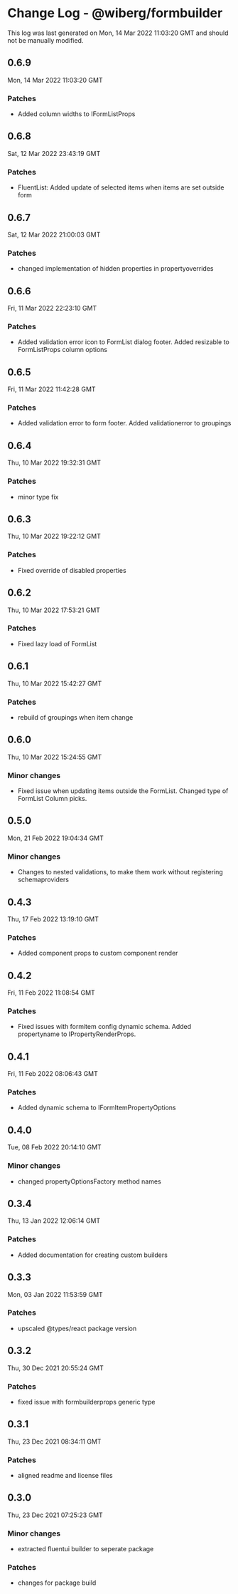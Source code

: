 # Change Log - @wiberg/formbuilder

This log was last generated on Mon, 14 Mar 2022 11:03:20 GMT and should not be manually modified.

## 0.6.9
Mon, 14 Mar 2022 11:03:20 GMT

### Patches

- Added column widths to IFormListProps

## 0.6.8
Sat, 12 Mar 2022 23:43:19 GMT

### Patches

- FluentList: Added update of selected items when items are set outside form

## 0.6.7
Sat, 12 Mar 2022 21:00:03 GMT

### Patches

- changed implementation of hidden properties in propertyoverrides

## 0.6.6
Fri, 11 Mar 2022 22:23:10 GMT

### Patches

- Added validation error icon to FormList dialog footer. Added resizable to FormListProps column options

## 0.6.5
Fri, 11 Mar 2022 11:42:28 GMT

### Patches

- Added validation error to form footer. Added validationerror to groupings

## 0.6.4
Thu, 10 Mar 2022 19:32:31 GMT

### Patches

- minor type fix

## 0.6.3
Thu, 10 Mar 2022 19:22:12 GMT

### Patches

- Fixed override of disabled properties

## 0.6.2
Thu, 10 Mar 2022 17:53:21 GMT

### Patches

- Fixed lazy load of FormList

## 0.6.1
Thu, 10 Mar 2022 15:42:27 GMT

### Patches

- rebuild of groupings when item change

## 0.6.0
Thu, 10 Mar 2022 15:24:55 GMT

### Minor changes

- Fixed issue when updating items outside the FormList. Changed type of FormList Column picks.

## 0.5.0
Mon, 21 Feb 2022 19:04:34 GMT

### Minor changes

- Changes to nested validations, to make them work without registering schemaproviders

## 0.4.3
Thu, 17 Feb 2022 13:19:10 GMT

### Patches

- Added component props to custom component render

## 0.4.2
Fri, 11 Feb 2022 11:08:54 GMT

### Patches

- Fixed issues with formitem config dynamic schema. Added propertyname to IPropertyRenderProps.

## 0.4.1
Fri, 11 Feb 2022 08:06:43 GMT

### Patches

- Added dynamic schema to IFormItemPropertyOptions

## 0.4.0
Tue, 08 Feb 2022 20:14:10 GMT

### Minor changes

- changed propertyOptionsFactory method names

## 0.3.4
Thu, 13 Jan 2022 12:06:14 GMT

### Patches

-  Added documentation for creating custom builders

## 0.3.3
Mon, 03 Jan 2022 11:53:59 GMT

### Patches

- upscaled @types/react package version

## 0.3.2
Thu, 30 Dec 2021 20:55:24 GMT

### Patches

- fixed issue with formbuilderprops generic type

## 0.3.1
Thu, 23 Dec 2021 08:34:11 GMT

### Patches

- aligned readme and license files

## 0.3.0
Thu, 23 Dec 2021 07:25:23 GMT

### Minor changes

- extracted fluentui builder to seperate package

### Patches

- changes for package build

